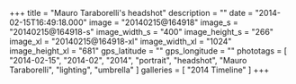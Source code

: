+++
title = "Mauro Taraborelli's headshot"
description = ""
date = "2014-02-15T16:49:18.000"
image = "20140215@164918"
image_s = "20140215@164918-s"
image_width_s = "400"
image_height_s = "266"
image_xl = "20140215@164918-xl"
image_width_xl = "1024"
image_height_xl = "681"
gps_latitude = ""
gps_longitude = ""
phototags = [ "2014-02-15", "2014-02", "2014", "portrait", "headshot", "Mauro Taraborelli", "lighting", "umbrella" ]
galleries = [ "2014 Timeline" ]
+++
